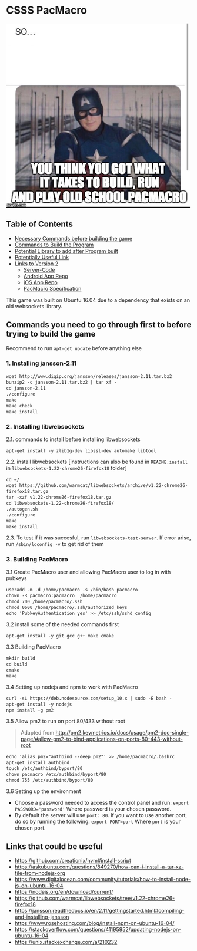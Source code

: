 # CSSS PacMacro

![Captain America PSA](captain_pacmacro_psa.jpg)  
  
## Table of Contents
 - [Necessary Commands before building the game](#commands-you-need-to-go-through-first-to-before-trying-to-build-the-game)
 - [Commands to Build the Program](#commands-to-built-the-program)
 - [Potential Library to add after Program built](#potential-library-needed-after-program-is-built)
 - [Potentially Useful Link](#links-that-could-be-useful)
 - [Links to Version 2](https://github.com/pacmacro)  
   - [Server-Code](https://github.com/pacmacro/pm-server)
   - [Android App Repo](https://github.com/pacmacro/pm-android)
   - [iOS App Repo](https://github.com/pacmacro/pm-iOS)
   - [PacMacro Specification](https://github.com/pacmacro/pm-specification)


This game was built on Ubuntu 16.04 due to a dependency that exists on an old websockets library.

## Commands you need to go through first to before trying to build the game

Recommend to run `apt-get update` before anything else

### 1. Installing jansson-2.11
```shell
wget http://www.digip.org/jansson/releases/jansson-2.11.tar.bz2
bunzip2 -c jansson-2.11.tar.bz2 | tar xf -
cd jansson-2.11
./configure
make
make check
make install
```

### 2. Installing libwebsockets

   2.1. commands to install before installing libwebsockets
```shell
apt-get install -y zlib1g-dev libssl-dev automake libtool
```
   2.2. install libwebsockets [instructions can also be found in `README.install` in `libwebsockets-1.22-chrome26-firefox18` folder]
```shell
cd ~/
wget https://github.com/warmcat/libwebsockets/archive/v1.22-chrome26-firefox18.tar.gz
tar -xzf v1.22-chrome26-firefox18.tar.gz
cd libwebsockets-1.22-chrome26-firefox18/
./autogen.sh
./configure
make
make install
```
   2.3. To test if it was succesful, run `libwebsockets-test-server`. If error arise, run `/sbin/ldconfig -v` to get rid of them

### 3. Building PacMacro

3.1 Create PacMacro user and allowing PacMacro user to log in with pubkeys
```shell
useradd -m -d /home/pacmacro -s /bin/bash pacmacro
chown -R pacmacro:pacmacro  /home/pacmacro
chmod 700 /home/pacmacro/.ssh
chmod 0600 /home/pacmacro/.ssh/authorized_keys
echo 'PubkeyAuthentication yes' >> /etc/ssh/sshd_config
```

3.2 install some of the needed commands first
```shell
apt-get install -y git gcc g++ make cmake
```

3.3 Building PacMacro
```
mkdir build
cd build
cmake
make
```

3.4 Setting up nodejs and npm to work with PacMacro
```shell
curl -sL https://deb.nodesource.com/setup_10.x | sudo -E bash -
apt-get install -y nodejs
npm install -g pm2
```

3.5 Allow pm2 to run on port 80/433 without root
>Adapted from http://pm2.keymetrics.io/docs/usage/pm2-doc-single-page/#allow-pm2-to-bind-applications-on-ports-80-443-without-root
```shell
echo 'alias pm2="authbind --deep pm2"' >> /home/pacmacro/.bashrc
apt-get install authbind
touch /etc/authbind/byport/80
chown pacmacro /etc/authbind/byport/80
chmod 755 /etc/authbind/byport/80
```
3.6 Setting up the environment
 - Choose a password needed to access the control panel and run: `export PASSWORD='password'` Where password is your chosen password.
 - By default the server will use `port: 80`. If you want to use another port, do so by running the following: `export PORT=port` Where `port` is your chosen port.


## Links that could be useful  
 - https://github.com/creationix/nvm#install-script
 - https://askubuntu.com/questions/849270/how-can-i-install-a-tar-xz-file-from-nodejs-org
 - https://www.digitalocean.com/community/tutorials/how-to-install-node-js-on-ubuntu-16-04
 - https://nodejs.org/en/download/current/
 - https://github.com/warmcat/libwebsockets/tree/v1.22-chrome26-firefox18
 - https://jansson.readthedocs.io/en/2.11/gettingstarted.html#compiling-and-installing-jansson
 - https://www.rosehosting.com/blog/install-npm-on-ubuntu-16-04/
 - https://stackoverflow.com/questions/41195952/updating-nodejs-on-ubuntu-16-04
 - https://unix.stackexchange.com/a/210232